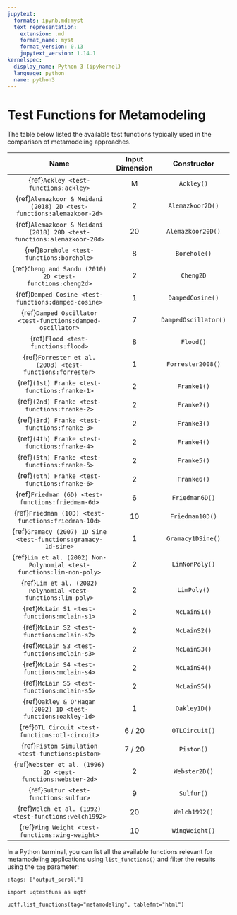 ```yaml
---
jupytext:
  formats: ipynb,md:myst
  text_representation:
    extension: .md
    format_name: myst
    format_version: 0.13
    jupytext_version: 1.14.1
kernelspec:
  display_name: Python 3 (ipykernel)
  language: python
  name: python3
---
```


# Test Functions for Metamodeling

The table below listed the available test functions typically used
in the comparison of metamodeling approaches.

|                                  Name                                  | Input Dimension |     Constructor      |
|:----------------------------------------------------------------------:|:---------------:|:--------------------:|
|                 {ref}`Ackley <test-functions:ackley>`                  |        M        |      `Ackley()`      |
|  {ref}`Alemazkoor & Meidani (2018) 2D <test-functions:alemazkoor-2d>`  |        2        |   `Alemazkoor2D()`   |
| {ref}`Alemazkoor & Meidani (2018) 20D <test-functions:alemazkoor-20d>` |       20        |  `Alemazkoor20D()`   |
|               {ref}`Borehole <test-functions:borehole>`                |        8        |     `Borehole()`     |
|       {ref}`Cheng and Sandu (2010) 2D <test-functions:cheng2d>`        |        2        |     `Cheng2D`        |
|          {ref}`Damped Cosine <test-functions:damped-cosine>`           |        1        |   `DampedCosine()`   |
|      {ref}`Damped Oscillator <test-functions:damped-oscillator>`       |        7        | `DampedOscillator()` |
|                  {ref}`Flood <test-functions:flood>`                   |        8        |      `Flood()`       |
|       {ref}`Forrester et al. (2008) <test-functions:forrester>`        |        1        |  `Forrester2008()`   |
|             {ref}`(1st) Franke <test-functions:franke-1>`              |        2        |     `Franke1()`      |
|             {ref}`(2nd) Franke <test-functions:franke-2>`              |        2        |     `Franke2()`      |
|             {ref}`(3rd) Franke <test-functions:franke-3>`              |        2        |     `Franke3()`      |
|             {ref}`(4th) Franke <test-functions:franke-4>`              |        2        |     `Franke4()`      |
|             {ref}`(5th) Franke <test-functions:franke-5>`              |        2        |     `Franke5()`      |
|             {ref}`(6th) Franke <test-functions:franke-6>`              |        2        |     `Franke6()`      |
|           {ref}`Friedman (6D) <test-functions:friedman-6d>`            |        6        |    `Friedman6D()`    |
|          {ref}`Friedman (10D) <test-functions:friedman-10d>`           |       10        |   `Friedman10D()`    |
|     {ref}`Gramacy (2007) 1D Sine <test-functions:gramacy-1d-sine>`     |        1        |  `Gramacy1DSine()`   |
| {ref}`Lim et al. (2002) Non-Polynomial <test-functions:lim-non-poly>`  |        2        |    `LimNonPoly()`    |
|     {ref}`Lim et al. (2002) Polynomial <test-functions:lim-poly>`      |        2        |     `LimPoly()`      |
|              {ref}`McLain S1 <test-functions:mclain-s1>`               |        2        |     `McLainS1()`     |
|              {ref}`McLain S2 <test-functions:mclain-s2>`               |        2        |     `McLainS2()`     |
|              {ref}`McLain S3 <test-functions:mclain-s3>`               |        2        |     `McLainS3()`     |
|              {ref}`McLain S4 <test-functions:mclain-s4>`               |        2        |     `McLainS4()`     |
|              {ref}`McLain S5 <test-functions:mclain-s5>`               |        2        |     `McLainS5()`     |
|      {ref}`Oakley & O'Hagan (2002) 1D <test-functions:oakley-1d>`      |        1        |     `Oakley1D()`     |
|            {ref}`OTL Circuit <test-functions:otl-circuit>`             |     6 / 20      |    `OTLCircuit()`    |
|            {ref}`Piston Simulation <test-functions:piston>`            |     7 / 20      |      `Piston()`      |
|      {ref}`Webster et al. (1996) 2D <test-functions:webster-2d>`       |        2        |    `Webster2D()`     |
|                 {ref}`Sulfur <test-functions:sulfur>`                  |        9        |      `Sulfur()`      |
|         {ref}`Welch et al. (1992) <test-functions:welch1992>`          |       20        |    `Welch1992()`     |
|            {ref}`Wing Weight <test-functions:wing-weight>`             |       10        |    `WingWeight()`    |

In a Python terminal, you can list all the available functions relevant
for metamodeling applications using ``list_functions()`` and filter the results
using the ``tag`` parameter:

```{code-cell} ipython3
:tags: ["output_scroll"]

import uqtestfuns as uqtf

uqtf.list_functions(tag="metamodeling", tablefmt="html")
```
